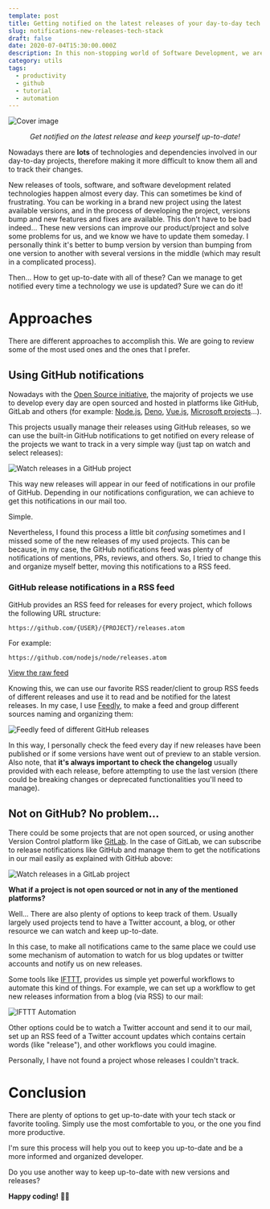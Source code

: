 ```yaml
---
template: post
title: Getting notified on the latest releases of your day-to-day tech stack
slug: notifications-new-releases-tech-stack
draft: false
date: 2020-07-04T15:30:00.000Z
description: In this non-stopping world of Software Development, we are in need to know the latest updates, improvements and fixes in the tech stack we use everyday. Knowing the latest updates of our used technologies, provide us more advantage in case of making decisions, keeping our projects up-to-date and getting the most out of them. Because of this, we normally are interested to get track of them and be up-to-date. In this post we are reviewing some techniques to automate this process.
category: utils
tags:
  - productivity
  - github
  - tutorial
  - automation
---
```

![Cover image](./images/notifications-new-releases-tech-stack/github_release.png)
<div align="center"><em>Get notified on the latest release and keep yourself up-to-date!</em></div>

Nowadays there are **lots** of technologies and dependencies involved in our day-to-day projects, therefore making it more difficult to know them all and to track their changes.

New releases of tools, software, and software development related technologies happen almost every day. This can sometimes be kind of frustrating. You can be working in a brand new project using the latest available versions, and in the process of developing the project, versions bump and new features and fixes are available. This don't have to be bad indeed... These new versions can improve our product/project and solve some problems for us, and we know we have to update them someday. I personally think it's better to bump version by version than bumping from one version to another with several versions in the middle (which may result in a complicated process).

Then... How to get up-to-date with all of these? Can we manage to get notified every time a technology we use is updated? Sure we can do it!

# Approaches

There are different approaches to accomplish this. We are going to review some of the most used ones and the ones that I prefer.

## Using GitHub notifications

Nowadays with the [Open Source initiative](https://opensource.org/), the majority of projects we use to develop every day are open sourced and hosted in platforms like GitHub, GitLab and others (for example: [Node.js](https://github.com/nodejs/node), [Deno](https://github.com/denoland/deno), [Vue.js](https://github.com/vuejs/vue), [Microsoft projects](https://github.com/microsoft)...).

This projects usually manage their releases using GitHub releases, so we can use the built-in GitHub notifications to get notified on every release of the projects we want to track in a very simple way (just tap on watch and select releases):

![Watch releases in a GitHub project](./images/notifications-new-releases-tech-stack/github_releases_notifications.png)

This way new releases will appear in our feed of notifications in our profile of GitHub. Depending in our notifications configuration, we can achieve to get this notifications in our mail too.

Simple.

Nevertheless, I found this process a little bit *confusing* sometimes and I missed some of the new releases of my used projects. This can be because, in my case, the GitHub notifications feed was plenty of notifications of mentions, PRs, reviews, and others. So, I tried to change this and organize myself better, moving this notifications to a RSS feed.


### GitHub release notifications in a RSS feed

GitHub provides an RSS feed for releases for every project, which follows the following URL structure:

`https://github.com/{USER}/{PROJECT}/releases.atom`

For example:

`https://github.com/nodejs/node/releases.atom`

[View the raw feed](https://github.com/nodejs/node/releases.atom)

Knowing this, we can use our favorite RSS reader/client to group RSS feeds of different releases and use it to read and be notified for the latest releases.
In my case, I use [Feedly](https://feedly.com/), to make a feed and group different sources naming and organizing them:

![Feedly feed of different GitHub releases](./images/notifications-new-releases-tech-stack/feedly_github_releases_notifications.png)

In this way, I personally check the feed every day if new releases have been published or if some versions have went out of preview to an stable version.
Also note, that **it's always important to check the changelog** usually provided with each release, before attempting to use the last version (there could be breaking changes or deprecated functionalities you'll need to manage).

## Not on GitHub? No problem...

There could be some projects that are not open sourced, or using another Version Control platform like [GitLab](https://gitlab.com/).
In the case of GitLab, we can subscribe to release notifications like GitHub and manage them to get the notifications in our mail easily as explained with GitHub above:

![Watch releases in a GitLab project](./images/notifications-new-releases-tech-stack/gitlab_releases_notifications.png)

**What if a project is not open sourced or not in any of the mentioned platforms?**

Well... There are also plenty of options to keep track of them. Usually largely used projects tend to have a Twitter account, a blog, or other resource we can watch and keep up-to-date.

In this case, to make all notifications came to the same place we could use some mechanism of automation to watch for us blog updates or twitter accounts and notify us on new releases.

Some tools like [IFTTT](https://ifttt.com/), provides us simple yet powerful workflows to automate this kind of things. For example, we can set up a workflow to get new releases information from a blog (via RSS) to our mail:

![IFTTT Automation](./images/notifications-new-releases-tech-stack/ifttt_automation.png)

Other options could be to watch a Twitter account and send it to our mail, set up an RSS feed of a Twitter account updates which contains certain words (like "release"), and other workflows you could imagine.

Personally, I have not found a project whose releases I couldn't track.

# Conclusion

There are plenty of options to get up-to-date with your tech stack or favorite tooling. Simply use the most comfortable to you, or the one you find more productive.

I'm sure this process will help you out to keep you up-to-date and be a more informed and organized developer.

Do you use another way to keep up-to-date with new versions and releases?

**Happy coding!** 🎉🎉
